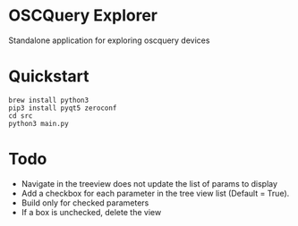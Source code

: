 # OSCQuery Explorer
Standalone application for exploring oscquery devices

# Quickstart
    brew install python3
    pip3 install pyqt5 zeroconf
    cd src
    python3 main.py
    
# Todo
* Navigate in the treeview does not update the list of params to display
* Add a checkbox for each parameter in the tree view list (Default = True).
* Build only for checked parameters
* If a box is unchecked, delete the view
